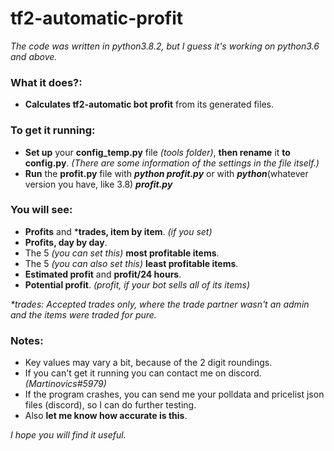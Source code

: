 # tf2-automatic-profit
*The code was written in python3.8.2, but I guess it's working on python3.6 and above.*

### What it does?:
- **Calculates tf2-automatic bot profit** from its generated files.

### To get it running:
- **Set up** your **config_temp.py** file *(tools folder)*, **then rename** it **to config.py**. *(There are some information of the settings in the file itself.)*
- **Run** the **profit.py** file with ***python profit.py*** or with ***python***(whatever version you have, like 3.8) ***profit.py***

### You will see:
- **Profits** and \***trades, item by item**. *(if you set)*
- **Profits, day by day**.
- The 5 *(you can set this)* **most profitable items**.
- The 5 *(you can also set this)* **least profitable items**.
- **Estimated profit** and **profit/24 hours**.
- **Potential profit**. *(profit, if your bot sells all of its items)*

*\*trades: Accepted trades only, where the trade partner wasn't an admin and the items were traded for pure.*

### Notes:
- Key values may vary a bit, because of the 2 digit roundings.
- If you can't get it running you can contact me on discord. *(Martinovics#5979)*
- If the program crashes, you can send me your polldata and pricelist json files (discord), so I can do further testing.
- Also **let me know how accurate is this**.


*I hope you will find it useful.*
